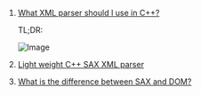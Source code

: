  1. [What XML parser should I use in C++?][1]
    
    TL;DR:
    
    ![Image](https://i.stack.imgur.com/hUjpw.png)
    
 2. [Light weight C++ SAX XML parser][2]
 3. [What is the difference between SAX and DOM?][3]
 
[1]: https://stackoverflow.com/questions/9387610/what-xml-parser-should-i-use-in-c
[2]: https://stackoverflow.com/questions/4684440/light-weight-c-sax-xml-parser
[3]: https://stackoverflow.com/questions/6828703/what-is-the-difference-between-sax-and-dom
